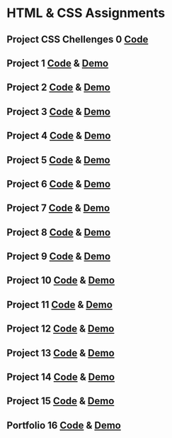 # HTML & CSS Assignments

## Project CSS Chellenges 0 [Code](https://github.com/Vikas35Taliyan/CSS-challenges)

## Project 1 [Code](https://github.com/Vikas35Taliyan/Street-style-page) & [Demo](https://street-style-page1.netlify.app/)

## Project 2 [Code](https://github.com/Vikas35Taliyan/Food-restuarant-homepage-02) & [Demo](https://food-restuarant-page.netlify.app/)

## Project 3 [Code](https://github.com/Vikas35Taliyan/Law-homepage-project) & [Demo](https://law-homepage-840153.netlify.app/)

## Project 4 [Code](https://github.com/Vikas35Taliyan/Digital-marketing-Homepage) & [Demo](https://digital-marketing-page-page.netlify.app/)

## Project 5 [Code](https://github.com/Vikas35Taliyan/Crypto-landing-page05) & [Demo](https://crypto-landing-page-page.netlify.app/)

## Project 6 [Code](https://github.com/Vikas35Taliyan/plant-homepage) & [Demo](https://plant-homepage-project.netlify.app/)

## Project 7 [Code](https://github.com/Vikas35Taliyan/product-homepage) & [Demo](https://product-homepage-home.netlify.app/)

## Project 8 [Code](https://github.com/Vikas35Taliyan/Designing-Homepage) & [Demo](https://designing-home-page.netlify.app/)

## Project 9 [Code](https://github.com/Vikas35Taliyan/Developer-Landing-page) & [Demo](https://developer-landingpage-project.netlify.app/)

## Project 10 [Code](https://github.com/Vikas35Taliyan/Interior-Landing-page) & [Demo](https://interior-landingpage.netlify.app/)

## Project 11 [Code](https://github.com/Vikas35Taliyan/Hosting-landingpage) & [Demo](https://hosting-landing-project.netlify.app/)

## Project 12 [Code](https://github.com/Vikas35Taliyan/Business-Landing-page) & [Demo](https://business-project-c23bc5.netlify.app/)

## Project 13 [Code](https://github.com/Vikas35Taliyan/SAAS-Landing-page) & [Demo](https://master--saas-online.netlify.app/)

## Project 14 [Code](https://github.com/Vikas35Taliyan/Dance-homepage) & [Demo](https://dance-homepage-facedd.netlify.app/)

## Project 15 [Code](https://github.com/Vikas35Taliyan/Product-design-landingpage) & [Demo](https://product-design-website.netlify.app/)

## Portfolio 16 [Code](https://github.com/Vikas35Taliyan/vikas-portfolio/blob/master/readme.md) & [Demo](https://vikaskumar-portfolio.netlify.app/)